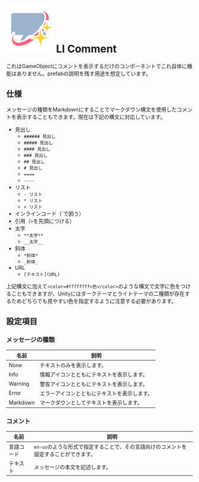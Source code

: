 # <img class="emoji" draggable="false" src="../../../public/images/LI_Script_Comment.png"> LI Comment

これはGameObjectにコメントを表示するだけのコンポーネントでこれ自体に機能はありません。prefabの説明を残す用途を想定しています。

## 仕様

メッセージの種類をMarkdownにすることでマークダウン構文を使用したコメントを表示することもできます。現在は下記の構文に対応しています。

- 見出し
  - `###### 見出し`
  - `##### 見出し`
  - `#### 見出し`
  - `### 見出し`
  - `## 見出し`
  - `# 見出し`
  - `====`
  - `----`
- リスト
  - `- リスト`
  - `* リスト`
  - `+ リスト`
- インラインコード（`で囲う）
- 引用（`>`を先頭につける）
- 太字
  - `**太字**`
  - `__太字__`
- 斜体
  - `*斜体*`
  - `_斜体_`
- URL
  - `[テキスト](URL)`

上記構文に加えて`<color=#ffffffff>色</color>`のような構文で文字に色をつけることもできますが、Unityにはダークテーマとライトテーマの二種類が存在するためどちらでも見やすい色を指定するように注意する必要があります。

## 設定項目

### メッセージの種類

|名前|説明|
|-|-|
|None|テキストのみを表示します。|
|Info|情報アイコンとともにテキストを表示します。|
|Warning|警告アイコンとともにテキストを表示します。
|Error|エラーアイコンとともにテキストを表示します。|
|Markdown|マークダウンとしてテキストを表示します。|

### コメント

|名前|説明|
|-|-|
|言語コード|`en-us`のような形式で指定することで、その言語向けのコメントを設定することができます。|
|テキスト|メッセージの本文を記述します。|
